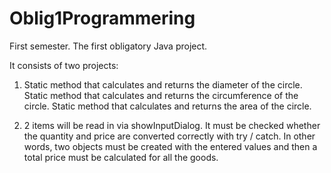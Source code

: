 # Oblig1Programmering

First semester. The first obligatory Java project.

It consists of two projects:

1) Static method that calculates and returns the diameter of the circle.
   Static method that calculates and returns the circumference of the circle.
   Static method that calculates and returns the area of the circle.
   
2) 2 items will be read in via showInputDialog. It must be checked whether the quantity and price are converted correctly with try / catch. 
   In other words, two objects must be created with the entered values and then a total price must be calculated for all the goods.

